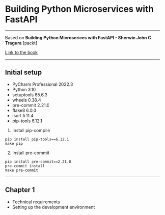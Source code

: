 # Building Python Microservices with FastAPI
***
Based on **Building Python Microserices with FastAPI - Sherwin John C. Tragura** [packt]

[Link to the book](https://www.packtpub.com/product/building-python-microservices-with-fastapi/9781803245966)

***
## Initial setup
- PyCharm Professional 2022.3
- Python 3.10
- setuptools 65.6.3
- wheels 0.38.4
- pre-commit 2.21.0
- flake8 6.0.0
- isort 5.11.4
- pip-tools 6.12.1

1. Install pip-compile
```shell
pip install pip-tools==6.12.1
make pip
```
2. Install pre-commit
```shell
pip install pre-commit==2.21.0
pre-commit install
make pre-commit
```
***

## Chapter 1
- Technical requirements
- Setting up the development environment
